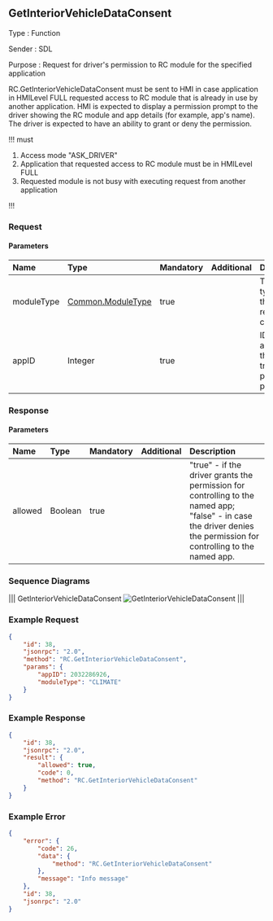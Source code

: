## GetInteriorVehicleDataConsent

Type
: Function

Sender
: SDL

Purpose
: Request for driver's permission to RC module for the specified application

RC.GetInteriorVehicleDataConsent must be sent to HMI in case application in HMILevel FULL requested access to RC module that is already in use by another application. 
HMI is expected to display a permission prompt to the driver showing the RC module and app details (for example, app's name).
The driver is expected to have an ability to grant or deny the permission.

!!! must

1. Access mode "ASK_DRIVER"
2. Application that requested access to RC module must be in HMILevel FULL
3. Requested module is not busy with executing request from another application

!!!

### Request

#### Parameters

|Name|Type|Mandatory|Additional|Description|
|:---|:---|:--------|:---------|:---------|
|moduleType|[Common.ModuleType](https://github.com/OlesiaV/sdl_hmi_integration_guidelines/blob/a118768fa9c6631e168f932919687196bd281f46/docs/Common/Enums/index.md)|true||The module type that the app requests to control|
|appID|Integer|true||ID of the application that triggers the permission prompt|

### Response

#### Parameters
|Name|Type|Mandatory|Additional|Description|
|:---|:---|:--------|:---------|:---------|
|allowed|Boolean|true||"true" - if the driver grants the permission for controlling to the named app; <br> "false" - in case the driver denies the permission for controlling to the named app.|

### Sequence Diagrams

|||
GetInteriorVehicleDataConsent
![GetInteriorVehicleDataConsent](https://github.com/OlesiaV/sdl_hmi_integration_guidelines/blob/sdl_rc_part3/docs/RC/GetInteriorVehicleDataConsent/accessories/GetInteriorVehicleDataConsent.png)
|||

### Example Request

```json
{
    "id": 38,
    "jsonrpc": "2.0",
    "method": "RC.GetInteriorVehicleDataConsent",
    "params": {
        "appID": 2032286926,
        "moduleType": "CLIMATE"
    }
}
```

### Example Response

```json
{
    "id": 38,
    "jsonrpc": "2.0",
    "result": {
        "allowed": true,
        "code": 0,
        "method": "RC.GetInteriorVehicleDataConsent"
    }
}
```

### Example Error

```json
{
    "error": {
        "code": 26,
        "data": {
            "method": "RC.GetInteriorVehicleDataConsent"
        },
        "message": "Info message"
    },
    "id": 38,
    "jsonrpc": "2.0"
}
```
